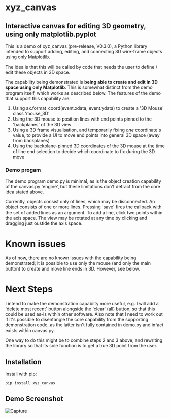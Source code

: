 # xyz_canvas
## Interactive canvas for editing 3D geometry, using only matplotlib.pyplot

This is a demo of xyz_canvas (pre-release, V0.3.0), a Python library intended to support adding, editing, and connecting 3D wire-frame objects using only Matplotlib. 

The idea is that this will be called by code that needs the  user to define / edit these objects in 3D space.

The capability being demonstrated is **being able to create and edit in 3D space using only Matplotlib**. This is somewhat distinct from the demo program itself, which works as described below. The features of the demo that support this capability are:
1. Using ax.format_coord(event.xdata, event.ydata) to create a '3D Mouse' class 'mouse_3D'
2. Using the 3D mouse to position lines with end points pinned to the 'backplanes' of the 3D view
3. Using a 3D frame visualisation, and temporarily fixing *one* coordinate's value, to provide a UI to move end points into general 3D space (away from backplanes)
4. Using the backplane-pinned 3D coordinates of the 3D mouse at the time of line end selection to decide which coordinate to fix during the 3D move

### Demo progam
The demo program demo.py is minimal, as is the object creation capability of the canvas.py 'engine', but these limitations don't detract from the core idea stated above.

Currently, objects consist only of lines, which may be disconnected. An object consists of one or more lines. Pressing 'save' fires the callback with the set of added lines as an argument. To add a line, click two points within the axis space. The view may be rotated at any time by clicking and dragging just oustide the axis space.

# Known issues
As of now, there are no known issues with the capability being demonstrated; it is possible to use only the mouse (and only the main button) to create and move line ends in 3D. However, see below.

# Next Steps
I intend to make the demonstration capabilty more useful, e.g. I will add a 'delete most recent' button alongside the 'clear' (all) button, so that this could be used as-is within other software. Also note that I need to work out if it's possible to disentangle the core capability from the supporting demonstration code, as the latter isn't fully contained in demo.py and infact exists within canvas.py.

One way to do this might be to combine steps 2 and 3 above, and rewriting the library so that its sole function is to get a true 3D point from the user.


## Installation
Install with pip:
```
pip install xyz_canvas
```

## Demo Screenshot

![Capture](https://github.com/user-attachments/assets/aea93646-d451-4597-84dc-5f81d00c52bf)
